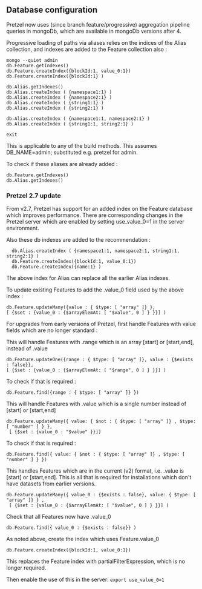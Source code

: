 ## Database configuration


Pretzel now uses (since branch feature/progressive) aggregation pipeline queries in mongoDb, which are available in mongoDb versions after 4.

Progressive loading of paths via aliases relies on the indices of the Alias collection, and indexes are added to the Feature collection also :

```
mongo --quiet admin
db.Feature.getIndexes()
db.Feature.createIndex({blockId:1, value_0:1})
db.Feature.createIndex({blockId:1} )

db.Alias.getIndexes()
db.Alias.createIndex ( {namespace1:1} )
db.Alias.createIndex ( {namespace2:1} )
db.Alias.createIndex ( {string1:1} )
db.Alias.createIndex ( {string2:1} )

db.Alias.createIndex ( {namespace1:1, namespace2:1} )
db.Alias.createIndex ( {string1:1, string2:1} )

exit
```
This is applicable to any of the build methods.
This assumes DB_NAME=admin;  substituted e.g. pretzel for admin.

To check if these aliases are already added :
```
db.Feature.getIndexes()
db.Alias.getIndexes()
```



### Pretzel 2.7 update

From v2.7, Pretzel has support for an added index on the Feature database which improves performance.
There are corresponding changes in the Pretzel server which are enabled by setting use_value_0=1 in the server environment.

Also these db indexes are added to the recommendation :
```
  db.Alias.createIndex ( {namespace1:1, namespace2:1, string1:1, string2:1} )
  db.Feature.createIndex({blockId:1, value_0:1})
  db.Feature.createIndex({name:1} )
```
The above index for Alias can replace all the earlier Alias indexes.

To update existing Features to add the .value_0 field used by the above index :
```
db.Feature.updateMany({value : { $type: [ "array" ]} },
[ {$set : {value_0 : {$arrayElemAt: [ "$value", 0 ] } }}] )
```

For upgrades from early versions of Pretzel, first handle Features with value fields which are no longer standard :

This will handle Features with .range which is an array [start] or [start,end], instead of .value
```
db.Feature.updateOne({range : { $type: [ "array" ]}, value : {$exists : false}},
[ {$set : {value_0 : {$arrayElemAt: [ "$range", 0 ] } }}] )
```

To check if that is required :
```
db.Feature.find({range : { $type: [ "array" ]} })
```


This will handle Features with .value which is a single number instead of [start] or [start,end]
```
db.Feature.updateMany({ value: { $not : { $type: [ "array" ]} , $type: [ "number" ] } },
 [ {$set : {value_0 : "$value" }}])
```
To check if that is required :
```
db.Feature.find({ value: { $not : { $type: [ "array" ]} , $type: [ "number" ] } })
```


This handles Features which are in the current (v2) format, i.e. .value is [start] or [start,end].
This is all that is required for installations which don't have datasets from earlier versions.
```
db.Feature.updateMany({ value_0 : {$exists : false}, value: { $type: [ "array" ]} } ,
 [ {$set : {value_0 : {$arrayElemAt: [ "$value", 0 ] } }}] )
```


Check that all Features now have .value_0
```
db.Feature.find({ value_0 : {$exists : false}} )
```

As noted above, create the index which uses Feature.value_0
```
db.Feature.createIndex({blockId:1, value_0:1})
```
This replaces the Feature index with partialFilterExpression, which is no longer required.

Then enable the use of this in the server:
`export use_value_0=1`
